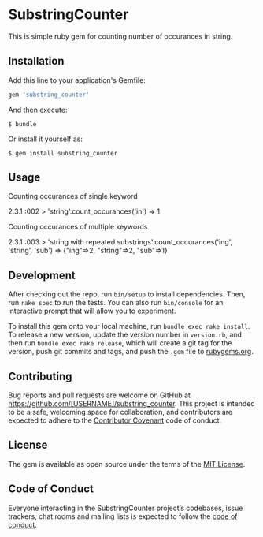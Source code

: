 # SubstringCounter

This is simple ruby gem for counting number of occurances in string.

## Installation

Add this line to your application's Gemfile:

```ruby
gem 'substring_counter'
```

And then execute:

    $ bundle

Or install it yourself as:

    $ gem install substring_counter

## Usage

Counting occurances of single keyword

2.3.1 :002 > 'string'.count_occurances('in')
 => 1

Counting occurances of multiple keywords

2.3.1 :003 > 'string with repeated substrings'.count_occurances('ing', 'string', 'sub')
 => {"ing"=>2, "string"=>2, "sub"=>1}




## Development

After checking out the repo, run `bin/setup` to install dependencies. Then, run `rake spec` to run the tests. You can also run `bin/console` for an interactive prompt that will allow you to experiment.

To install this gem onto your local machine, run `bundle exec rake install`. To release a new version, update the version number in `version.rb`, and then run `bundle exec rake release`, which will create a git tag for the version, push git commits and tags, and push the `.gem` file to [rubygems.org](https://rubygems.org).

## Contributing

Bug reports and pull requests are welcome on GitHub at https://github.com/[USERNAME]/substring_counter. This project is intended to be a safe, welcoming space for collaboration, and contributors are expected to adhere to the [Contributor Covenant](http://contributor-covenant.org) code of conduct.

## License

The gem is available as open source under the terms of the [MIT License](http://opensource.org/licenses/MIT).

## Code of Conduct

Everyone interacting in the SubstringCounter project’s codebases, issue trackers, chat rooms and mailing lists is expected to follow the [code of conduct](https://github.com/[USERNAME]/substring_counter/blob/master/CODE_OF_CONDUCT.md).
